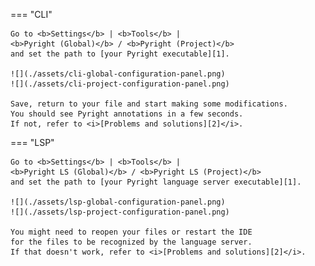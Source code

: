 === "CLI"

    Go to <b>Settings</b> | <b>Tools</b> |
    <b>Pyright (Global)</b> / <b>Pyright (Project)</b>
    and set the path to [your Pyright executable][1].
    
    ![](./assets/cli-global-configuration-panel.png)
    ![](./assets/cli-project-configuration-panel.png)
    
    Save, return to your file and start making some modifications.
    You should see Pyright annotations in a few seconds.
    If not, refer to <i>[Problems and solutions][2]</i>.

=== "LSP"

    Go to <b>Settings</b> | <b>Tools</b> |
    <b>Pyright LS (Global)</b> / <b>Pyright LS (Project)</b>
    and set the path to [your Pyright language server executable][1].
    
    ![](./assets/lsp-global-configuration-panel.png)
    ![](./assets/lsp-project-configuration-panel.png)

    You might need to reopen your files or restart the IDE
    for the files to be recognized by the language server.
    If that doesn't work, refer to <i>[Problems and solutions][2]</i>.


  [1]: configurations/common.md#executable
  [2]: problems.md
